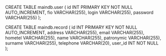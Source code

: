 CREATE TABLE maindb.user
(
    id INT PRIMARY KEY NOT NULL AUTO_INCREMENT,
    fio VARCHAR(255),
    login VARCHAR(255),
    password VARCHAR(255)
);

CREATE TABLE maindb.record
(
    id INT PRIMARY KEY NOT NULL AUTO_INCREMENT,
    address VARCHAR(255),
    email VARCHAR(255),
    hometel VARCHAR(255),
    name VARCHAR(255),
    patronymic VARCHAR(255),
    surname VARCHAR(255),
    telephone VARCHAR(20),
    user_id INT NOT NULL
);